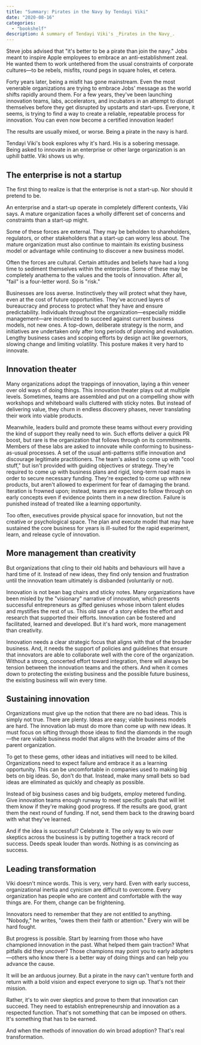 ```yaml
---
title: "Summary: Pirates in the Navy by Tendayi Viki"
date: "2020-08-16"
categories:
  - "bookshelf"
description: A summary of Tendayi Viki's _Pirates in the Navy_.
---
```

Steve jobs advised that "it's better to be a pirate than join the navy." Jobs meant to inspire Apple employees to embrace an anti-establishment zeal. He wanted them to work untethered from the usual constraints of corporate cultures—to be rebels, misfits, round pegs in square holes, et cetera.

Forty years later, being a misfit has gone mainstream. Even the most venerable organizations are trying to embrace Jobs' message as the world shifts rapidly around them. For a few years, they've been launching innovation teams, labs, accelerators, and incubators in an attempt to disrupt themselves before they get disrupted by upstarts and start-ups. Everyone, it seems, is trying to find a way to create a reliable, repeatable process for innovation. You can even now become a certified innovation leader!

The results are usually mixed, or worse. Being a pirate in the navy is hard.

Tendayi Viki's book explores why it's hard. His is a sobering message. Being asked to innovate in an enterprise or other large organization is an uphill battle. Viki shows us why.

## The enterprise is not a startup

The first thing to realize is that the enterprise is not a start-up. Nor should it pretend to be.

An enterprise and a start-up operate in completely different contexts, Viki says. A mature organization faces a wholly different set of concerns and constraints than a start-up might.

Some of these forces are external. They may be beholden to shareholders, regulators, or other stakeholders that a start-up can worry less about. The mature organization must also continue to maintain its existing business model or advantage while continuing to discover a new business model.

Often the forces are cultural. Certain attitudes and beliefs have had a long time to sediment themselves within the enterprise. Some of these may be completely anathema to the values and the tools of innovation. After all, "fail" is a four-letter word. So is "risk."

Businesses are loss averse. Instinctively they will protect what they have, even at the cost of future opportunities. They've accrued layers of bureaucracy and process to protect what they have and ensure predictability. Individuals throughout the organization—especially middle management—are incentivized to succeed against current business models, not new ones. A top-down, deliberate strategy is the norm, and initiatives are undertaken only after long periods of planning and evaluation. Lengthy business cases and scoping efforts by design act like governors, slowing change and limiting volatility. This posture makes it very hard to innovate.

## Innovation theater

Many organizations adopt the trappings of innovation, laying a thin veneer over old ways of doing things. This innovation theater plays out at multiple levels. Sometimes, teams are assembled and put on a compelling show with workshops and whiteboard walls cluttered with sticky notes. But instead of delivering value, they churn in endless discovery phases, never translating their work into viable products.

Meanwhile, leaders build and promote these teams without every providing the kind of support they really need to win. Such efforts deliver a quick PR boost, but rare is the organization that follows through on its commitments. Members of these labs are asked to innovate while conforming to business-as-usual processes. A set of the usual anti-patterns stifle innovation and discourage legitimate practitioners. The team's asked to come up with "cool stuff," but isn't provided with guiding objectives or strategy. They're required to come up with business plans and rigid, long-term road maps in order to secure necessary funding. They're expected to come up with new products, but aren't allowed to experiment for fear of damaging the brand. Iteration is frowned upon; instead, teams are expected to follow through on early concepts even if evidence points them in a new direction. Failure is punished instead of treated like a learning opportunity.

Too often, executives provide physical space for innovation, but not the creative or psychological space. The plan and execute model that may have sustained the core business for years is ill-suited for the rapid experiment, learn, and release cycle of innovation.

## More management than creativity

But organizations that cling to their old habits and behaviours will have a hard time of it. Instead of new ideas, they find only tension and frustration until the innovation team ultimately is disbanded (voluntarily or not).

Innovation is not bean bag chairs and sticky notes. Many organizations have been misled by the "visionary" narrative of innovation, which presents successful entrepreneurs as gifted geniuses whose inborn talent eludes and mystifies the rest of us. This old saw of a story elides the effort and research that supported their efforts. Innovation can be fostered and facilitated, learned and developed. But it's hard work, more management than creativity.

Innovation needs a clear strategic focus that aligns with that of the broader business. And, it needs the support of policies and guidelines that ensure that innovators are able to collaborate well with the core of the organization. Without a strong, concerted effort toward integration, there will always be tension between the innovation teams and the others. And when it comes down to protecting the existing business and the possible future business, the existing business will win every time.

## Sustaining innovation

Organizations must give up the notion that there are no bad ideas. This is simply not true. There are plenty. Ideas are easy; viable business models are hard. The innovation lab must do more than come up with new ideas. It must focus on sifting through those ideas to find the diamonds in the rough—the rare viable business model that aligns with the broader aims of the parent organization.

To get to these gems, other ideas and initiatives will need to be killed. Organizations need to expect failure and embrace it as a learning opportunity. This can be uncomfortable in companies used to making big bets on big ideas. So, don't do that. Instead, make many small bets so bad ideas are eliminated as quickly and cheaply as possible.

Instead of big business cases and big budgets, employ metered funding. Give innovation teams enough runway to meet specific goals that will let them know if they're making good progress. If the results are good, grant them the next round of funding. If not, send them back to the drawing board with what they've learned.

And if the idea is successful? Celebrate it. The only way to win over skeptics across the business is by putting together a track record of success. Deeds speak louder than words. Nothing is as convincing as success.

## Leading transformation

Viki doesn't mince words. This is very, very hard. Even with early success, organizational inertia and cynicism are difficult to overcome. Every organization has people who are content and comfortable with the way things are. For them, change can be frightening.

Innovators need to remember that they are not entitled to anything. "Nobody," he writes, "owes them their faith or attention." Every win will be hard fought.

But progress is possible. Start by learning from those who have championed innovation in the past. What helped them gain traction? What pitfalls did they uncover? Those champions may point you to early adopters—others who know there is a better way of doing things and can help you advance the cause.

It will be an arduous journey. But a pirate in the navy can't venture forth and return with a bold vision and expect everyone to sign up. That's not their mission.

Rather, it's to win over skeptics and prove to them that innovation can succeed. They need to establish entrepreneurship and innovation as a respected function. That's not something that can be imposed on others. It's something that has to be earned.

And when the methods of innovation do win broad adoption? That's real transformation.
